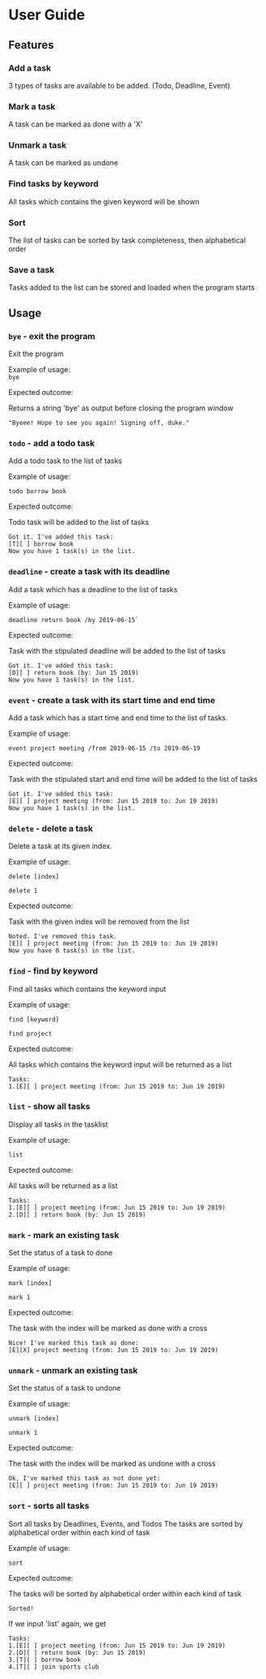 # User Guide

## Features 

### Add a task

3 types of tasks are available to be added. (Todo, Deadline, Event)

### Mark a task

A task can be marked as done with a 'X'

### Unmark a task

A task can be marked as undone

### Find tasks by keyword
All tasks which contains the given keyword will be shown 

### Sort
The list of tasks can be sorted by task completeness, then alphabetical order

### Save a task
Tasks added to the list can be stored and loaded when the program starts

## Usage

### `bye` - exit the program

Exit the program 

Example of usage:  
`bye`

Expected outcome:

Returns a string 'bye' as output before closing the program window

```
"Byeee! Hope to see you again! Signing off, duke."
```

### `todo` - add a todo task

Add a todo task to the list of tasks

Example of usage: 
```
todo borrow book
```

Expected outcome:

Todo task will be added to the list of tasks

```
Got it. I've added this task: 
[T][ ] borrow book
Now you have 1 task(s) in the list.
```

### `deadline` - create a task with its deadline

Add a task which has a deadline to the list of tasks

Example of usage: 
```
deadline return book /by 2019-06-15`
```

Expected outcome:

Task with the stipulated deadline will be added to the list of tasks

```
Got it. I've added this task: 
[D][ ] return book (by: Jun 15 2019)
Now you have 1 task(s) in the list.
```

### `event` - create a task with its start time and end time 

Add a task which has a start time and end time to the list of tasks.

Example of usage: 
```
event project meeting /from 2019-06-15 /to 2019-06-19
```
Expected outcome:

Task with the stipulated start and end time will be added to the list of tasks

```
Got it. I've added this task: 
[E][ ] project meeting (from: Jun 15 2019 to: Jun 19 2019)
Now you have 1 task(s) in the list. 
```

### `delete` - delete a task 

Delete a task at its given index. 

Example of usage: 
```
delete [index]
```

```
delete 1
```

Expected outcome:

Task with the given index will be removed from the list

```
Noted. I've removed this task. 
[E][ ] project meeting (from: Jun 15 2019 to: Jun 19 2019)
Now you have 0 task(s) in the list.
```

### `find` - find by keyword 

Find all tasks which contains the keyword input 

Example of usage: 
```
find [keyword]
```

```
find project
```

Expected outcome:

All tasks which contains the keyword input will be returned as a list
```
Tasks:
1.[E][ ] project meeting (from: Jun 15 2019 to: Jun 19 2019)
```

### `list` - show all tasks 

Display all tasks in the tasklist 

Example of usage: 
```
list
```

Expected outcome:

All tasks will be returned as a list
```
Tasks:
1.[E][ ] project meeting (from: Jun 15 2019 to: Jun 19 2019)
2.[D][ ] return book (by: Jun 15 2019)
```

### `mark` - mark an existing task

Set the status of a task to done

Example of usage: 
```
mark [index]
```

```
mark 1
```

Expected outcome:

The task with the index will be marked as done with a cross
```
Nice! I've marked this task as done: 
[E][X] project meeting (from: Jun 15 2019 to: Jun 19 2019)
```

### `unmark` - unmark an existing task

Set the status of a task to undone

Example of usage: 
```
unmark [index]
```

```
unmark 1
```

Expected outcome:

The task with the index will be marked as undone with a cross
```
Ok, I've marked this task as not done yet:
[E][ ] project meeting (from: Jun 15 2019 to: Jun 19 2019)
```

### `sort` - sorts all tasks 

Sort all tasks by Deadlines, Events, and Todos
The tasks are sorted by alphabetical order within each kind of task

Example of usage: 
```
sort
```

Expected outcome:

The tasks will be sorted by alphabetical order within each kind of task
```
Sorted!
```
If we input 'list' again, we get 

```
Tasks: 
1.[E][ ] project meeting (from: Jun 15 2019 to: Jun 19 2019)
2.[D][ ] return book (by: Jun 15 2019)
3.[T][ ] borrow book
4.[T][ ] join sports club
```




